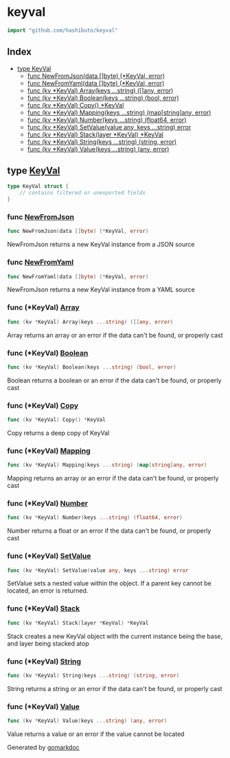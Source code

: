 <!-- Code generated by gomarkdoc. DO NOT EDIT -->

# keyval

```go
import "github.com/hashibuto/keyval"
```

## Index

- [type KeyVal](<#type-keyval>)
  - [func NewFromJson(data []byte) (*KeyVal, error)](<#func-newfromjson>)
  - [func NewFromYaml(data []byte) (*KeyVal, error)](<#func-newfromyaml>)
  - [func (kv *KeyVal) Array(keys ...string) ([]any, error)](<#func-keyval-array>)
  - [func (kv *KeyVal) Boolean(keys ...string) (bool, error)](<#func-keyval-boolean>)
  - [func (kv *KeyVal) Copy() *KeyVal](<#func-keyval-copy>)
  - [func (kv *KeyVal) Mapping(keys ...string) (map[string]any, error)](<#func-keyval-mapping>)
  - [func (kv *KeyVal) Number(keys ...string) (float64, error)](<#func-keyval-number>)
  - [func (kv *KeyVal) SetValue(value any, keys ...string) error](<#func-keyval-setvalue>)
  - [func (kv *KeyVal) Stack(layer *KeyVal) *KeyVal](<#func-keyval-stack>)
  - [func (kv *KeyVal) String(keys ...string) (string, error)](<#func-keyval-string>)
  - [func (kv *KeyVal) Value(keys ...string) (any, error)](<#func-keyval-value>)


## type [KeyVal](<https://github.com/hashibuto/keyval/blob/master/keyval.go#L10-L12>)

```go
type KeyVal struct {
    // contains filtered or unexported fields
}
```

### func [NewFromJson](<https://github.com/hashibuto/keyval/blob/master/keyval.go#L15>)

```go
func NewFromJson(data []byte) (*KeyVal, error)
```

NewFromJson returns a new KeyVal instance from a JSON source

### func [NewFromYaml](<https://github.com/hashibuto/keyval/blob/master/keyval.go#L28>)

```go
func NewFromYaml(data []byte) (*KeyVal, error)
```

NewFromJson returns a new KeyVal instance from a YAML source

### func \(\*KeyVal\) [Array](<https://github.com/hashibuto/keyval/blob/master/keyval.go#L129>)

```go
func (kv *KeyVal) Array(keys ...string) ([]any, error)
```

Array returns an array or an error if the data can't be found, or properly cast

### func \(\*KeyVal\) [Boolean](<https://github.com/hashibuto/keyval/blob/master/keyval.go#L114>)

```go
func (kv *KeyVal) Boolean(keys ...string) (bool, error)
```

Boolean returns a boolean or an error if the data can't be found, or properly cast

### func \(\*KeyVal\) [Copy](<https://github.com/hashibuto/keyval/blob/master/keyval.go#L159>)

```go
func (kv *KeyVal) Copy() *KeyVal
```

Copy returns a deep copy of KeyVal

### func \(\*KeyVal\) [Mapping](<https://github.com/hashibuto/keyval/blob/master/keyval.go#L144>)

```go
func (kv *KeyVal) Mapping(keys ...string) (map[string]any, error)
```

Mapping returns an array or an error if the data can't be found, or properly cast

### func \(\*KeyVal\) [Number](<https://github.com/hashibuto/keyval/blob/master/keyval.go#L99>)

```go
func (kv *KeyVal) Number(keys ...string) (float64, error)
```

Number returns a float or an error if the data can't be found, or properly cast

### func \(\*KeyVal\) [SetValue](<https://github.com/hashibuto/keyval/blob/master/keyval.go#L41>)

```go
func (kv *KeyVal) SetValue(value any, keys ...string) error
```

SetValue sets a nested value within the object.  If a parent key cannot be located, an error is returned.

### func \(\*KeyVal\) [Stack](<https://github.com/hashibuto/keyval/blob/master/keyval.go#L166>)

```go
func (kv *KeyVal) Stack(layer *KeyVal) *KeyVal
```

Stack creates a new KeyVal object with the current instance being the base, and layer being stacked atop

### func \(\*KeyVal\) [String](<https://github.com/hashibuto/keyval/blob/master/keyval.go#L84>)

```go
func (kv *KeyVal) String(keys ...string) (string, error)
```

String returns a string or an error if the data can't be found, or properly cast

### func \(\*KeyVal\) [Value](<https://github.com/hashibuto/keyval/blob/master/keyval.go#L69>)

```go
func (kv *KeyVal) Value(keys ...string) (any, error)
```

Value returns a value or an error if the value cannot be located



Generated by [gomarkdoc](<https://github.com/princjef/gomarkdoc>)
